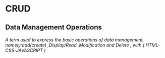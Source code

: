 # CRUD
## Data Management Operations
###### A term used to express the basic operations of data management, namely:add(create) ,Display/Read ,Modification and Delete , with ( HTML-CSS-JAVASCRIPT )
